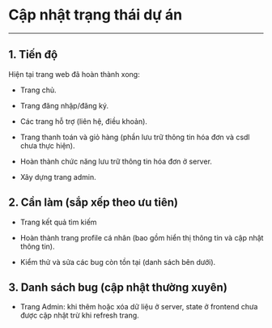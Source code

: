 # Cập nhật trạng thái dự án

---

## 1. Tiến độ

Hiện tại trang web đã hoàn thành xong:

- Trang chủ.

- Trang đăng nhập/đăng ký.

- Các trang hỗ trợ (liên hệ, điều khoản).

- Trang thanh toán và giỏ hàng (phần lưu trữ thông tin hóa đơn và csdl chưa thực hiện).

- Hoàn thành chức năng lưu trữ thông tin hóa đơn ở server.

- Xây dựng trang admin.

## 2. Cần làm (sắp xếp theo ưu tiên)

- Trang kết quả tìm kiếm

- Hoàn thành trang profile cá nhân (bao gồm hiển thị thông tin và cập nhật thông tin).

- Kiểm thử và sửa các bug còn tồn tại (danh sách bên dưới).

## 3. Danh sách bug (cập nhật thường xuyên)

- Trang Admin: khi thêm hoặc xóa dữ liệu ở server, state ở frontend chưa được cập nhật trừ khi refresh trang.
